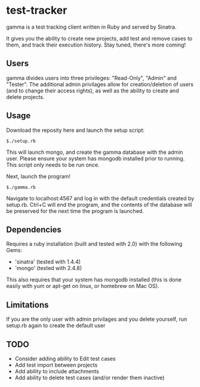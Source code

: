 # test-tracker

gamma is a test tracking client written in Ruby and served by Sinatra. 

It gives you the ability to create new projects, add test and remove cases to them, and track their execution history. Stay tuned, there's more coming! 


## Users

gamma divides users into three privileges: "Read-Only", "Admin" and "Tester". The additional admin privilages allow for creation/deletion of users (and to change their access rights), as well as the ability to create and delete projects.


## Usage

Download the reposity here and launch the setup script:

    $./setup.rb
    
This will launch mongo, and create the gamma database with the admin user. Please ensure your system has mongodb installed prior to running. This script only needs to be run once.

Next, launch the program!

    $./gamma.rb

Navigate to localhost:4567 and log in with the default credentials created by setup.rb. Ctrl+C will end the program, and the contents of the database will be preserved for the next time the program is launched.


## Dependencies

Requires a ruby installation (built and tested with 2.0) with the following Gems:
- 'sinatra' (tested with 1.4.4)
- 'mongo' (tested with 2.4.8)

This also requires that your system has mongodb installed (this is done easily with yum or apt-get on linux, or homebrew on Mac OS).


## Limitations

If you are the only user with admin privilages and you delete yourself, run setup.rb again to create the default user


## TODO

* Consider adding ability to Edit test cases
* Add test import between projects
* Add ability to include attachments
* Add ability to delete test cases (and/or render them inactive)
